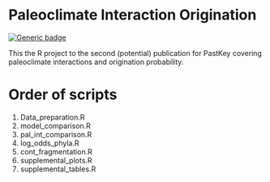 # Paleoclimate Interaction Origination

<!-- badges: start -->
[![Generic badge](https://img.shields.io/badge/Status-In_Revision-blue.svg)](https://shields.io/)
<!-- badges: end -->

This the R project to the second (potential) publication for PastKey covering paleoclimate interactions and origination probability.  
  
# Order of scripts  
  
1. Data_preparation.R  
2. model_comparison.R  
3. pal_int_comparison.R  
4. log_odds_phyla.R  
5. cont_fragmentation.R
5. supplemental_plots.R  
6. supplemental_tables.R  
